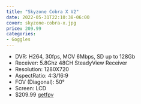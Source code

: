 ```yaml
---
title: "Skyzone Cobra X V2"
date: 2022-05-31T22:10:38-06:00
cover: skyzone-cobra-x.jpg
price: 209.99
categories:
- Goggles
---
```


- DVR: H264, 30fps, MOV 6Mbps, SD up to 128Gb
- Receiver: 5.8Ghz 48CH SteadyView Receiver
- Resolution: 1280X720
- AspectRatio: 4:3/16:9
- FOV (Diagonal): 50°
- Screen: LCD
- $209.99 [getfpv](https://www.getfpv.com/fpv/video-goggles/skyzone-cobra-x-v2-5-8ghz-fpv-goggles-w-steadyview-receiver.html)

